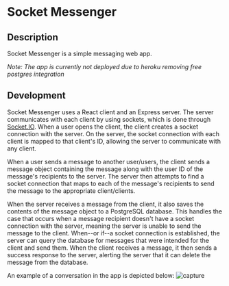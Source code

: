 # Socket Messenger

## Description

Socket Messenger is a simple messaging web app.

_Note: The app is currently not deployed due to heroku removing free postgres integration_

## Development

Socket Messenger uses a React client and an Express server. The server communicates with each client by using sockets, which is done through [Socket.IO](https://github.com/socketio/socket.io#readme). When a user opens the client, the client creates a socket connection with the server. On the server, the socket connection with each client is mapped to that client's ID, allowing the server to communicate with any client.

When a user sends a message to another user/users, the client sends a message object containing the message along with the user ID of the message's recipients to the server. The server then attempts to find a socket connection that maps to each of the message's recipients to send the message to the appropriate client/clients.

When the server receives a message from the client, it also saves the contents of the message object to a PostgreSQL database. This handles the case that occurs when a message recipient doesn't have a socket connection with the server, meaning the server is unable to send the message to the client. When--or if--a socket connection is established, the server can query the database for messages that were intended for the client and send them. When the client receives a message, it then sends a success response to the server, alerting the server that it can delete the message from the database.

An example of a conversation in the app is depicted below:
![capture](https://user-images.githubusercontent.com/26337084/182067580-7c49146e-be81-4cca-98c4-428986ad861b.png)
